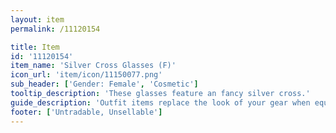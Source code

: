 ```yaml
---
layout: item
permalink: /11120154

title: Item
id: '11120154'
item_name: 'Silver Cross Glasses (F)'
icon_url: 'item/icon/11150077.png'
sub_header: ['Gender: Female', 'Cosmetic']
tooltip_description: 'These glasses feature an fancy silver cross.'
guide_description: 'Outfit items replace the look of your gear when equipped.'
footer: ['Untradable, Unsellable']
---
```

